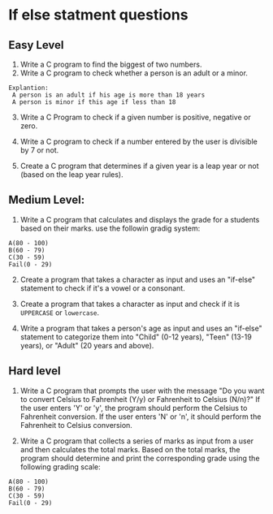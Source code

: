 # If else statment questions 
## Easy Level
1. Write a C program to find the biggest of two numbers. 
2. Write a C program to check whether a person is an adult or a minor.
```
Explantion: 
 A person is an adult if his age is more than 18 years 
 A person is minor if this age if less than 18
```
3. Write a C Program to check if a given number is positive, negative or zero. 

4. Write a C program to check if a number entered by the user is divisible by 7 or not. 

5. Create a C program that determines if a given year is a leap year or not (based on the leap year rules). 

## Medium Level: 
 1. Write a C program that calculates and displays the grade for a students based on their marks. use the followin gradig system: 
 ```
 A(80 - 100)
 B(60 - 79)
 C(30 - 59)
 Fail(0 - 29)
 ```
 2. Create a program that takes a character as input and uses an "if-else" statement to check if it's a vowel or a consonant. 

 3. Create a program that takes a character as input and check if it is `UPPERCASE` or `lowercase`.

 4. Write a program that takes a person's age as input and uses an "if-else" statement to categorize them into "Child" (0-12 years), "Teen" (13-19 years), or "Adult" (20 years and above).


## Hard level 
1. Write a C program that prompts the user with the message "Do you want to convert Celsius to Fahrenheit (Y/y) or Fahrenheit to Celsius (N/n)?" If the user enters 'Y' or 'y', the program should perform the Celsius to Fahrenheit conversion. If the user enters 'N' or 'n', it should perform the Fahrenheit to Celsius conversion. 

2. Write a C program that collects a series of marks as input from a user and then calculates the total marks. Based on the total marks, the program should determine and print the corresponding grade using the following grading scale:

 ```
 A(80 - 100)
 B(60 - 79)
 C(30 - 59)
 Fail(0 - 29)
 ```







